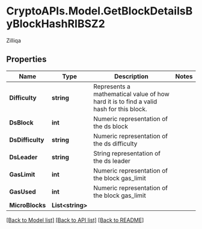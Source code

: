 # CryptoAPIs.Model.GetBlockDetailsByBlockHashRIBSZ2
Zilliqa

## Properties

Name | Type | Description | Notes
------------ | ------------- | ------------- | -------------
**Difficulty** | **string** | Represents a mathematical value of how hard it is to find a valid hash for this block. | 
**DsBlock** | **int** | Numeric representation of the ds block | 
**DsDifficulty** | **string** | Numeric representation of the ds difficulty | 
**DsLeader** | **string** | String representation of the ds leader | 
**GasLimit** | **int** | Numeric representation of the block gas_limit | 
**GasUsed** | **int** | Numeric representation of the block gas_limit | 
**MicroBlocks** | **List&lt;string&gt;** |  | 

[[Back to Model list]](../README.md#documentation-for-models) [[Back to API list]](../README.md#documentation-for-api-endpoints) [[Back to README]](../README.md)

